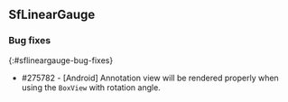 ## SfLinearGauge

### Bug fixes
{:#sflineargauge-bug-fixes}

* \#275782 - [Android] Annotation view will be rendered properly when using the `BoxView` with rotation angle.